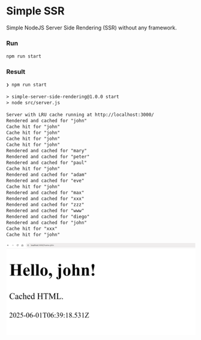 # Simple SSR 

Simple NodeJS Server Side Rendering (SSR) without any framework.

### Run

```bash
npm run start
```

### Result

```
❯ npm run start

> simple-server-side-rendering@1.0.0 start
> node src/server.js

Server with LRU cache running at http://localhost:3000/
Rendered and cached for "john"
Cache hit for "john"
Cache hit for "john"
Cache hit for "john"
Cache hit for "john"
Rendered and cached for "mary"
Rendered and cached for "peter"
Rendered and cached for "paul"
Cache hit for "john"
Rendered and cached for "adam"
Rendered and cached for "eve"
Cache hit for "john"
Rendered and cached for "max"
Rendered and cached for "xxx"
Rendered and cached for "zzz"
Rendered and cached for "www"
Rendered and cached for "diego"
Rendered and cached for "john"
Cache hit for "xxx"
Cache hit for "john"
```

<img src="result-html.png" />